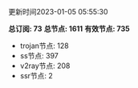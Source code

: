更新时间2023-01-05 05:55:30

**总订阅: 73**
**总节点: 1611**
**有效节点: 735**
- trojan节点: 128
- ss节点: 397
- v2ray节点: 208
- ssr节点: 2
